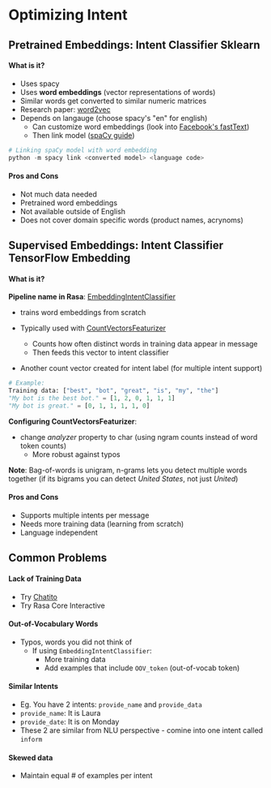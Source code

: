 # Optimizing Intent

## Pretrained Embeddings: Intent Classifier Sklearn
#### What is it?
- Uses spacy
- Uses **word embeddings** (vector representations of words)
- Similar words get converted to similar numeric matrices
- Research paper: [word2vec](https://arxiv.org/abs/1301.3781)
- Depends on langauge (choose spacy's "en" for english)
  - Can customize word embeddings (look into [Facebook's fastText](https://github.com/facebookresearch/fastText/blob/master/docs/crawl-vectors.md#models))
  - Then link model ([spaCy guide](https://spacy.io/usage/vectors-similarity#converting))
```python
# Linking spaCy model with word embedding
python -m spacy link <converted model> <language code>
```
#### Pros and Cons
- Not much data needed
- Pretrained word embeddings
- Not available outside of English
- Does not cover domain specific words (product names, acrynoms)

## Supervised Embeddings: Intent Classifier TensorFlow Embedding
#### What is it?
**Pipeline name in Rasa**: [EmbeddingIntentClassifier](https://rasa.com/docs/rasa/nlu/components/#embeddingintentclassifier)
- trains word embeddings from scratch
- Typically used with [CountVectorsFeaturizer](https://rasa.com/docs/rasa/nlu/components/#countvectorsfeaturizer)
  - Counts how often distinct words in training data appear in message 
  - Then feeds this vector to intent classifier

- Another count vector created for intent label (for multiple intent support)

``` python
# Example:
Training data: ["best", "bot", "great", "is", "my", "the"]
"My bot is the best bot." = [1, 2, 0, 1, 1, 1]
"My bot is great." = [0, 1, 1, 1, 1, 0]
```
**Configuring CountVectorsFeaturizer**:
- change *analyzer* property to char (using ngram counts instead of word token counts)
  - More robust against typos
  
**Note**: Bag-of-words is unigram, n-grams lets you detect multiple words together (if its bigrams you can detect *United States*, not just *United*)

#### Pros and Cons
- Supports multiple intents per message
- Needs more training data (learning from scratch)
- Language independent

## Common Problems
#### Lack of Training Data
- Try [Chatito](https://rodrigopivi.github.io/Chatito/)
- Try Rasa Core Interactive

#### Out-of-Vocabulary Words
- Typos, words you did not think of
  - If using `EmbeddingIntentClassifier`:
    - More training data
    - Add examples that include `OOV_token` (out-of-vocab token)

#### Similar Intents
- Eg. You have 2 intents: `provide_name` and `provide_data`
- `provide_name`: It is Laura
- `provide_date`: It is on Monday
- These 2 are similar from NLU perspective - comine into one intent called `inform`

#### Skewed data
- Maintain equal # of examples per intent
















